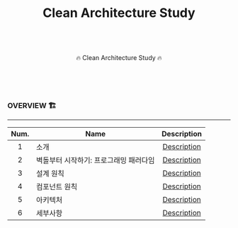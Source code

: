 # <p align="center"> Clean Architecture Study </p>

<br>
<br>

<p align="center"> 🔥 Clean Architecture Study 🔥</p>
<br>
<br>
<br>

### OVERVIEW 🏗️
-----

| Num.|Name         |Description|
|:---:|---|:---:|
| 1 | 소개 |[Description](https://github.com/Village-Baby/clean_architecture_study/blob/main/description/1.%EC%86%8C%EA%B0%9C.md)|
| 2 | 벽돌부터 시작하기: 프로그래밍 패러다임 |[Description](https://github.com/Village-Baby/clean_architecture_study/blob/main/description/2.%EB%B2%BD%EB%8F%8C%EB%B6%80%ED%84%B0%20%EC%8B%9C%EC%9E%91%ED%95%98%EA%B8%B0:%20%ED%94%84%EB%A1%9C%EA%B7%B8%EB%9E%98%EB%B0%8D%20%ED%8C%A8%EB%9F%AC%EB%8B%A4%EC%9E%84.md)|
| 3 | 설계 원칙 |[Description](https://github.com/Village-Baby/clean_architecture_study/blob/main/description/3.%EC%84%A4%EA%B3%84%20%EC%9B%90%EC%B9%99.md)|
| 4 | 컴포넌트 원칙 |[Description](https://github.com/Village-Baby/clean_architecture_study/blob/main/description/4.%EC%BB%B4%ED%8F%AC%EB%84%8C%ED%8A%B8%20%EC%9B%90%EC%B9%99.md)|
| 5 | 아키텍처 |[Description](https://github.com/Village-Baby/clean_architecture_study/blob/main/description/5.%EC%95%84%ED%82%A4%ED%85%8D%EC%B2%98.md)|
| 6 | 세부사항 |[Description](https://github.com/Village-Baby/clean_architecture_study/blob/main/description/6.%EC%84%B8%EB%B6%80%EC%82%AC%ED%95%AD.md)|



<br>
<br>
<br>


